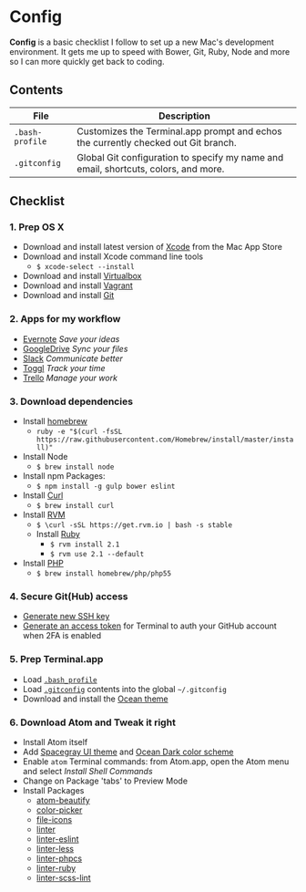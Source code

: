 # Config

**Config** is a basic checklist I follow to set up a new Mac's development environment. It gets me up to speed with Bower, Git, Ruby, Node and more so I can more quickly get back to coding.

## Contents

| File | Description |
| --- | --- |
| `.bash-profile` | Customizes the Terminal.app prompt and echos the currently checked out Git branch. |
| `.gitconfig` | Global Git configuration to specify my name and email, shortcuts, colors, and more. |

## Checklist

### 1. Prep OS X

- Download and install latest version of [Xcode](https://developer.apple.com/xcode/) from the Mac App Store
- Download and install Xcode command line tools
  - `$ xcode-select --install`
- Download and install [Virtualbox](https://www.virtualbox.org/wiki/Downloads)
- Download and install [Vagrant](http://www.vagrantup.com/downloads.html)
- Download and install [Git](http://git-scm.com/downloads)

### 2. Apps for my workflow

- [Evernote](https://evernote.com) *Save your ideas*
- [GoogleDrive](https://www.google.com/drive/) *Sync your files*
- [Slack](https://slack.com) *Communicate better*
- [Toggl](https://www.toggl.com/) *Track your time*
- [Trello](https://trello.com/) *Manage your work*

### 3. Download dependencies

- Install [homebrew](https://github.com/Homebrew/homebrew)
  - `ruby -e "$(curl -fsSL https://raw.githubusercontent.com/Homebrew/install/master/install)"`
- Install Node
  - `$ brew install node`
- Install npm Packages:
  - `$ npm install -g gulp bower eslint`
- Install [Curl](http://brewformulas.org/Curl)
  - `$ brew install curl`
- Install [RVM](https://rvm.io/)
  - `$ \curl -sSL https://get.rvm.io | bash -s stable`
  - Install [Ruby](https://www.ruby-lang.org/)
    - `$ rvm install 2.1`
    - `$ rvm use 2.1 --default`
- Install [PHP](http://www.php.net/)
  - `$ brew install homebrew/php/php55`

### 4. Secure Git(Hub) access

- [Generate new SSH key](https://help.github.com/articles/generating-ssh-keys/)
- [Generate an access token](https://help.github.com/articles/creating-an-access-token-for-command-line-use/) for Terminal to auth your GitHub account when 2FA is enabled

### 5. Prep Terminal.app

- Load [`.bash_profile`](/.bash_profile)
- Load [`.gitconfig`](/.gitconfig) contents into the global `~/.gitconfig`
- Download and install the [Ocean theme](https://github.com/mdo/ocean-terminal)

### 6. Download Atom and Tweak it right

- Install Atom itself
- Add [Spacegray UI theme](https://atom.io/themes/spacegray-dark-ui) and [Ocean Dark color scheme](https://atom.io/themes/base16-ocean-dark-syntax)
- Enable `atom` Terminal commands: from Atom.app, open the Atom menu and select *Install Shell Commands*
- Change on Package 'tabs' to Preview Mode
- Install Packages
  - [atom-beautify](https://atom.io/packages/atom-beautify)
  - [color-picker](https://atom.io/packages/color-picker)
  - [file-icons](https://atom.io/packages/file-icons)
  - [linter](https://atom.io/packages/linter)
  - [linter-eslint](https://atom.io/packages/linter-eslint)
  - [linter-less](https://atom.io/packages/linter-less)
  - [linter-phpcs](https://atom.io/packages/linter-phpcs)
  - [linter-ruby](https://atom.io/packages/linter-ruby)
  - [linter-scss-lint](https://atom.io/packages/linter-scss-lint)
